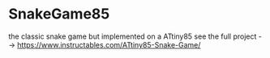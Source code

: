 # SnakeGame85
the classic snake game but implemented on a ATtiny85
see the full project --> https://www.instructables.com/ATtiny85-Snake-Game/
